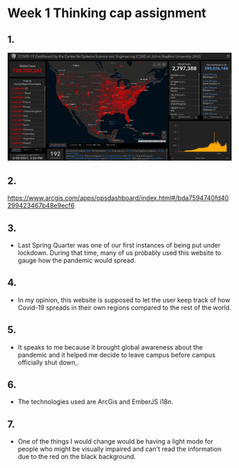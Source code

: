 # Week 1 Thinking cap assignment
## 1.
<img src="pic/Screenshot.jpg" width="1000px">

## 2.
https://www.arcgis.com/apps/opsdashboard/index.html#/bda7594740fd40299423467b48e9ecf6

## 3.
- Last Spring Quarter was one of our first instances of being put under lockdown. During that time, many of us probably used this website to gauge how the pandemic would spread.
## 4.
- In my opinion, this website is supposed to let the user keep track of how Covid-19 spreads in their own regions compared to the rest of the world.
## 5.
- It speaks to me because it brought global awareness about the pandemic and it helped me decide to leave campus before campus officially shut down,.
## 6.
- The technologies used are ArcGis and EmberJS i18n.
## 7.
- One of the things I would change would be having a light mode for people who might be visually impaired and can't read the information due to the red on the black background.
